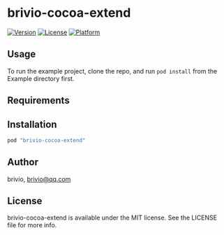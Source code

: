 # brivio-cocoa-extend

[![Version](https://img.shields.io/cocoapods/v/brivio-cocoa-extend.svg?style=flat)](http://cocoapods.org/pods/brivio-cocoa-extend)
[![License](https://img.shields.io/cocoapods/l/brivio-cocoa-extend.svg?style=flat)](http://cocoapods.org/pods/brivio-cocoa-extend)
[![Platform](https://img.shields.io/cocoapods/p/brivio-cocoa-extend.svg?style=flat)](http://cocoapods.org/pods/brivio-cocoa-extend)

## Usage

To run the example project, clone the repo, and run `pod install` from the Example directory first.

## Requirements

## Installation

```ruby
pod "brivio-cocoa-extend"
```

## Author

brivio, brivio@qq.com

## License

brivio-cocoa-extend is available under the MIT license. See the LICENSE file for more info.
